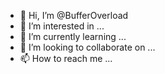 - 👋 Hi, I’m @BufferOverload
- 👀 I’m interested in ...
- 🌱 I’m currently learning ...
- 💞️ I’m looking to collaborate on ...
- 📫 How to reach me ...

<!---
BufferOverload/BufferOverload is a ✨ special ✨ repository because its `README.md` (this file) appears on your GitHub profile.
You can click the Preview link to take a look at your changes.
--->
